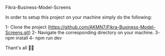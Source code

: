 Fikra-Business-Model-Screens

In order to setup this project on your machine simply do the following:

1- Clone the project (https://github.com/AKMN7/Fikra-Business-Model-Screens.git)
2- Navigate the corresponding directory on your machine.
3- npm install
4- npm run dev

Thant's all 👍🏻
